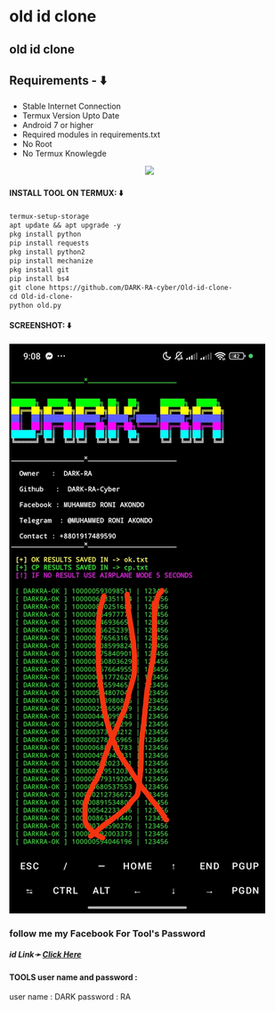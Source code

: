 # old id clone 
## old id clone 

## Requirements - ⬇️
- Stable Internet Connection
- Termux Version Upto Date
- Android 7 or higher
- Required modules in requirements.txt
- No Root
- No Termux Knowlegde

<p align="center"><img src="https://user-images.githubusercontent.com/88341460/189536974-e0965a1d-3cc8-4507-a4c8-77aaa778a5c1.gif"></p>

#### INSTALL TOOL ON TERMUX: ⬇️
```
termux-setup-storage
apt update && apt upgrade -y
pkg install python
pip install requests
pkg install python2
pip install mechanize
pkg install git 
pip install bs4
git clone https://github.com/DARK-RA-cyber/Old-id-clone-
cd Old-id-clone-
python old.py
```



#### SCREENSHOT: ⬇️
![logo](https://github.com/DARK-RA-cyber/Old-id-clone-/blob/main/IMG_20240828_213119.jpg)

<h3> follow me my Facebook  For Tool's Password</h3>
<h5>id  Link➛ <a href="https://www.facebook.com/MUHAMMAD.RONI.AKONDO?mibextid=ZbWKwL">Click Here</a></h5>




#### TOOLS user name and password :

user name : DARK 
password : RA
